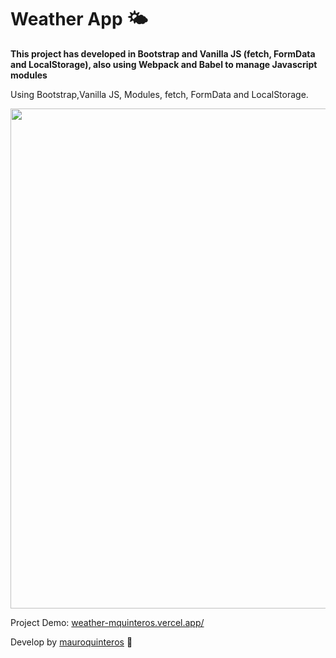 # Weather App 🌤

**This project has developed in Bootstrap and Vanilla JS (fetch, FormData and LocalStorage), also using Webpack and Babel to manage Javascript modules**

Using Bootstrap,Vanilla JS, Modules, fetch, FormData and LocalStorage.

<img src="https://repository-images.githubusercontent.com/268384616/744a5980-a38c-11ea-9025-c45bd0333e97" width="800">

Project Demo: [weather-mquinteros.vercel.app/](https://weather-mquinteros.vercel.app/)

Develop by [mauroquinteros](https://twitter.com/mauroquinteroos) 💚
